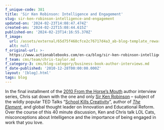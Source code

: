 ```yaml
---
f_unique-code: 381
title: 'Sir Ken Robinson: Intelligence and Engagement'
slug: sir-ken-robinson-intelligence-and-engagement
updated-on: '2024-02-23T14:08:47.474Z'
created-on: '2024-02-22T15:08:44.615Z'
published-on: '2024-02-23T14:16:55.370Z'
f_image:
  url: /assets/external/65d75f468cfce2c76717d4a3_ab-blog-template_reward.jpeg
  alt: null
f_original-url: >-
  https://www.actionablebooks.com/en-ca/blog/sir-ken-robinson-intelligence-and-engagement/
f_team: cms/team/chris-taylor.md
f_category-3: cms/blog-category/business-book-author-interviews.md
f_date-published: '2010-12-28T00:00:00.000Z'
layout: '[blog].html'
tags: blog
---
```


In the final installment of the [2010 From the Horse’s Mouth](http://actionablebooks.com/media/videos/the-salaried-entrepreneur-tour/) author interview series, Chris sat down with the one and only [Sir Ken Robinson](http://actionablebooks.com/authors/sir-ken-robinson/) – subject of the wildly popular TED Talks “[School Kills Creativity](http://www.youtube.com/watch?v=iG9CE55wbtY)”, author of [_The Element_](http://actionablebooks.com/summaries/the-element/), and global thought leader on Innovation and Educational Reform. Over the course of this 40 minute discussion, Ken and Chris talk LOL Cats, misconceptions about Intelligence and the importance of being engaged in work that you love.
